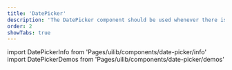 ```yaml
---
title: 'DatePicker'
description: 'The DatePicker component should be used whenever there is to enter a single date or a date period.'
order: 2
showTabs: true
---
```


import DatePickerInfo from 'Pages/uilib/components/date-picker/info'
import DatePickerDemos from 'Pages/uilib/components/date-picker/demos'

<DatePickerInfo />
<DatePickerDemos />
